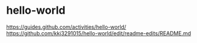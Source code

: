 # hello-world
https://guides.github.com/activities/hello-world/
https://github.com/kkj3291015/hello-world/edit/readme-edits/README.md
